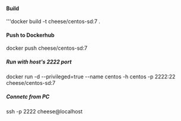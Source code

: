 #### Build

'''docker build -t cheese/centos-sd:7 .

#### Push to Dockerhub
docker push cheese/centos-sd:7

##### Run with host's 2222 port
docker run -d --privileged=true --name centos -h centos -p 2222:22 cheese/centos-sd:7

##### Connetc from PC
ssh -p 2222 cheese@localhost
